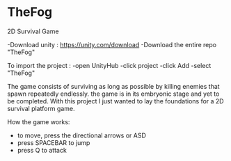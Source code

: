 # TheFog
2D Survival Game

-Download unity : https://unity.com/download
-Download the entire repo "TheFog"

To import the project :
-open UnityHub
-click project
-click Add
-select "TheFog"

The game consists of surviving as long as possible by killing enemies that spawn repeatedly endlessly.
the game is in its embryonic stage and yet to be completed.
With this project I just wanted to lay the foundations for a 2D survival platform game.

How the game works:

- to move, press the directional arrows or ASD
- press SPACEBAR to jump
- press Q to attack
